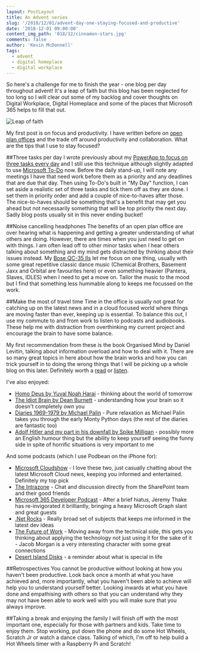 ```yaml
---
layout: PostLayout
title: An Advent series
slug: '/2018/12/01/advent-day-one-staying-focused-and-productive'
date: '2018-12-01 09:00:00'
content_img_path: '018/12/cinnamon-stars.jpg'
comments: false
author: 'Kevin McDonnell'
tags:
  - advent
  - digital homeplace
  - digital workplace
---
```


So here's a challenge for me to finish the year - one blog per day throughout advent! It's a leap of faith but this blog has been neglected for too long so I will clear out some of my backlog and cover thoughts on Digital Workplace, Digital Homeplace and some of the places that Microsoft 365 helps to fill that out.

![Leap of faith](pg)

My first post is on focus and productivity. I have written before on [open plan offices](http://www.mcd79.com/2017/06/20/remote-working-and-open-plan-offices-productivity-vs-collaboration-2.html) and the trade off around productivity and collaboration. What are the tips that I use to stay focused?

##Three tasks per day
I wrote previously about my [PowerApp to focus on three tasks every day](http://www.mcd79.com/2017/03/07/stay-productive-creating-a-three-daily-tasks-app-in-powerapps-and-flow-2.html) and I still use this technique although slightly adapted to use [Microsoft To-Do](http://www.mcd79.com/2017/04/19/microsoft-helps-you-stay-productive-with-to-do-2.html) now. Before the daily stand-up, I will note any meetings I have that need work before them as a priority and any deadlines that are due that day. Then using To-Do's built in "My Day" function, I can set aside a realistic set of three tasks and tick them off as they are done. I set them in priority order and add a couple of nice-to-haves after those. The nice-to-haves should be something that's a benefit that may get you ahead but not necessarily something that will be top priority the next day. Sadly blog posts usually sit in this never ending bucket!

##Noise cancelling headphones
The benefits of an open plan office are over hearing what is happening and getting a greater understanding of what others are doing. However, there are times when you just need to get on with things. I am often lead off to other minor tasks when I hear others talking about something and my mind gets distracted by thinking about their issues instead. My [Bose QC-35 IIs](https://www.bose.co.uk/en_gb/products/headphones/over_ear_headphones/quietcomfort-35-wireless-ii.html) let me focus on one thing, usually with some great repetitive classic dance music (Chemical Brothers, Basement Jaxx and Orbital are favourites here) or even something heavier (Pantera, Slaves, IDLES) when I need to get a move on. Tailor the music to the mood but I find that something less hummable along to keeps me focussed on the work.

##Make the most of travel time
Time in the office is usually not great for catching up on the latest news and in a cloud focused world where things are moving faster than ever, keeping up is essential. To balance this out, I use my commute to and from work to listen to podcasts and audiobooks. These help me with distraction from overthinking my current project and encourage the brain to have some balance.

My first recommendation from these is the book Organised Mind by Daniel Levitin, talking about information overload and how to deal with it. There are so many great topics in here about how the brain works and how you can trick yourself in to doing the wrong things that I will be picking up a whole blog on this later. Definitely worth a [read](https://www.amazon.co.uk/dp/B00M8PUC8K/ref=dp-kindle-redirect?_encoding=UTF8&btkr=1) or [listen](https://www.audible.co.uk/pd/The-Organized-Mind-Audiobook/B00WIPXGEM).

I've also enjoyed:

- [Homo Deus by Yuval Noah Harai](https://www.audible.co.uk/pd/Homo-Deus-Audiobook/B01HGY2730) - thinking about the world of tomorrow
- [The Idiot Brain by Dean Burnett](https://www.audible.co.uk/pd/The-Idiot-Brain-Audiobook/B01D0FOKXE) - understanding how your brain so it doesn't completely own you
- [Diaries 1969-1979 by Michael Palin](https://www.audible.co.uk/pd/Diaries-1969-1979-Audiobook/B004EWYUCY) - Pure relaxation as Michael Palin takes you through the early Monty Python days (the rest of the diaries are fantastic too)
- [Adolf Hitler and my part in his downfall by Spike Milligan](https://www.audible.co.uk/pd/Adolf-Hitler-Audiobook/B019FUCBCU) - possibly more an English humour thing but the ability to keep yourself seeing the funny side in spite of horrific situations is very important to me

And some podcasts (which I use Podbean on the iPhone for):

- [Microsoft Cloudshow](http://www.microsoftcloudshow.com/) - I love these two, just casually chatting about the latest Microsoft Cloud news, keeping you informed and entertained. Definitely my top pick
- [The Intrazone](https://intrazone.libsyn.com/) - Chat and discussion directly from the SharePoint team and their good friends
- [Microsoft 365 Developer Podcast](http://www.m365devpodcast.com/) - After a brief hiatus, Jeremy Thake has re-invigorated it brilliantly, bringing a heavy Microsoft Graph slant and great guests
- [.Net Rocks](https://dotnetrocks.com/) - Really broad set of subjects that keeps me informed in the latest dev ideas
- [The Future of Work](https://thefutureorganization.com/future-work-podcast/) - Moving away from the technical side, this gets you thinking about applying the technology not just using it for the sake of it - Jacob Morgan is a very interesting character with some great connections
- [Desert Island Disks](https://www.bbc.co.uk/programmes/b006qnmr/episodes/downloads) - a reminder about what is special in life

##Retrospectives
You cannot be productive without looking at how you haven't been productive. Look back once a month at what you have achieved and, more importantly, what you haven't been able to achieve will help you to understand yourself better. Looking inwards at what you have done and empathising with others so that you can understand why they may not have been able to work well with you will make sure that you always improve.

##Taking a break and enjoying the family
I will finish off with the most important one, especially for those with partners and kids. Take time to enjoy them. Stop working, put down the phone and do some Hot Wheels, Scratch Jr or watch a dance class. Talking of which, I'm off to help build a Hot Wheels timer with a Raspberry Pi and Scratch!
